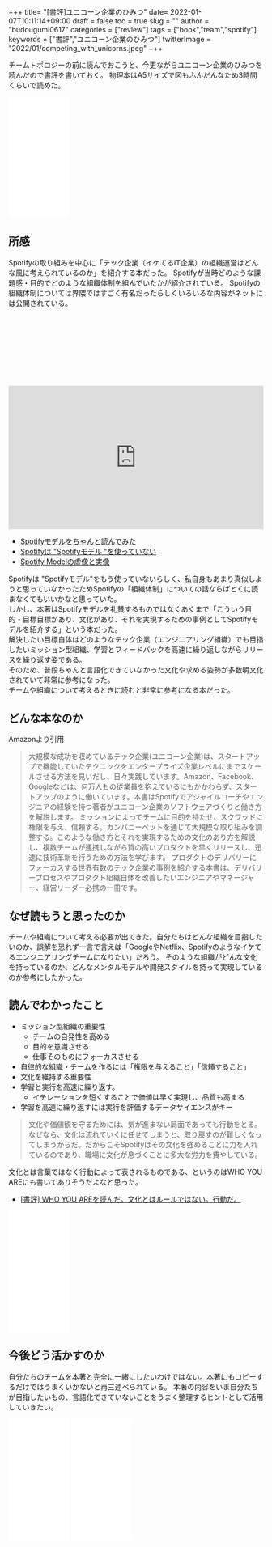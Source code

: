 +++
title= "[書評]ユニコーン企業のひみつ"
date= 2022-01-07T10:11:14+09:00
draft = false
toc = true
slug = ""
author = "budougumi0617"
categories = ["review"]
tags = ["book","team","spotify"]
keywords = ["書評","ユニコーン企業のひみつ"]
twitterImage = "2022/01/competing_with_unicorns.jpeg"
+++

チームトポロジーの前に読んでおこうと、今更ながらユニコーン企業のひみつを読んだので書評を書いておく。
物理本はA5サイズで図もふんだんなため3時間くらいで読めた。

<iframe style="width:120px;height:240px;" marginwidth="0" marginheight="0" scrolling="no" frameborder="0" src="//rcm-fe.amazon-adsystem.com/e/cm?lt1=_blank&bc1=000000&IS2=1&bg1=FFFFFF&fc1=000000&lc1=0000FF&t=github.io-22&language=ja_JP&o=9&p=8&l=as4&m=amazon&f=ifr&ref=as_ss_li_til&asins=4873119464&linkId=74019af52dbda52dab2e1064720b0b00"></iframe>
<!--more-->

## 所感
Spotifyの取り組みを中心に「テック企業（イケてるIT企業）の組織運営はどんな風に考えられているのか」を紹介する本だった。
Spotifyが当時どのような課題感・目的でどのような組織体制を組んでいたかが紹介されている。
Spotifyの組織体制については界隈ではすごく有名だったらしくいろいろな内容がネットには公開されている。

<div class="iframely-embed"><div class="iframely-responsive" style="height: 140px; padding-bottom: 0;"><a href="https://lean-trenches.com/scaling-agile-at-spotify-ja/" data-iframely-url="//cdn.iframe.ly/ctweyDf"></a></div></div><script async src="//cdn.iframe.ly/embed.js" charset="utf-8"></script>
<div style="left: 0; width: 100%; height: 0; position: relative; padding-bottom: 56.25%;"><iframe src="https://www.youtube.com/embed/Yvfz4HGtoPc?rel=0" style="top: 0; left: 0; width: 100%; height: 100%; position: absolute; border: 0;" allowfullscreen scrolling="no" allow="accelerometer; clipboard-write; encrypted-media; gyroscope; picture-in-picture;"></iframe></div>

- [Spotifyモデルをちゃんと読んでみた](https://note.com/skijima/n/n33adf130b0d7)
- [Spotifyは "Spotifyモデル "を使っていない](https://agile.quora.com/Spotify%E3%81%AF-Spotify%E3%83%A2%E3%83%87%E3%83%AB-%E3%82%92%E4%BD%BF%E3%81%A3%E3%81%A6%E3%81%84%E3%81%AA%E3%81%84)
- [Spotify Modelの虚像と実像](https://takahirofujii.dev/ja/articles/spotify-model)

Spotifyは "Spotifyモデル"をもう使っていないらしく、私自身もあまり真似しようと思っていなかったためSpotifyの「組織体制」についての話ならばとくに読まなくてもいいかなと思っていた。  
しかし、本著はSpotifyモデルを礼賛するものではなくあくまで「こういう目的・目標目標があり、文化があり、それを実現するための事例としてSpotifyモデルを紹介する」という本だった。  
解決したい目標自体はどのようなテック企業（エンジニアリング組織）でも目指したいミッション型組織、学習とフィードバックを高速に繰り返しながらリリースを繰り返す姿である。  
そのため、普段ちゃんと言語化できていなかった文化や求める姿勢が多数明文化されていて非常に参考になった。  
チームや組織について考えるときに読むと非常に参考になる本だった。

## どんな本なのか

Amazonより引用

> 大規模な成功を収めているテック企業(ユニコーン企業)は、スタートアップで機能していたテクニックをエンタープライズ企業レベルにまでスケールさせる方法を見いだし、日々実践しています。Amazon、Facebook、Googleなどは、何万人もの従業員を抱えているにもかかわらず、スタートアップのように働いています。本書はSpotifyでアジャイルコーチやエンジニアの経験を持つ著者がユニコーン企業のソフトウェアづくりと働き方を解説します。
> ミッションによってチームに目的を持たせ、スクワッドに権限を与え、信頼する。カンパニーベットを通じて大規模な取り組みを調整する。このような働き方とそれを実現するための文化のあり方を解説し、複数チームが連携しながら質の高いプロダクトを早くリリースし、迅速に技術革新を行うための方法を学びます。
プロダクトのデリバリーにフォーカスする世界有数のテック企業の事例を紹介する本書は、デリバリープロセスやプロダクト組織自体を改善したいエンジニアやマネージャー、経営リーダー必携の一冊です。


## なぜ読もうと思ったのか
チームや組織について考える必要が出てきた。自分たちはどんな組織を目指したいのか、誤解を恐れず一言で言えば「GoogleやNetflix、Spotifyのようなイケてるエンジニアリングチームになりたい」だろう。
そのような組織がどんな文化を持っているのか、どんなメンタルモデルや開発スタイルを持って実現しているのか参考にしたかった。

## 読んでわかったこと

- ミッション型組織の重要性
    - チームの自発性を高める
    - 目的を意識させる
    - 仕事そのものにフォーカスさせる
- 自律的な組織・チームを作るには「権限を与えること」「信頼すること」
- 文化を維持する重要性
- 学習と実行を高速に繰り返す。
    - イテレーションを短くすることで価値は早く実現し、品質も高まる
- 学習を高速に繰り返すには実行を評価するデータサイエンスがキー

> 文化や価値観を守るためには、気が進まない局面であっても行動をとる。なぜなら、文化は流れていくに任せてしまうと、取り戻すのが難しくなってしまうからだ。だからこそSpotifyはその文化を強めることに力を入れているのであり、職場に文化が息づくことに多大な労力を費やしている。

文化とは言葉ではなく行動によって表されるものである、というのはWHO YOU AREにも書いてありそうだよなと思った。

- [[書評] WHO YOU AREを読んだ。文化とはルールではない。行動だ。](/2021/11/28/review_who_you_are/)

<iframe style="width:120px;height:240px;" marginwidth="0" marginheight="0" scrolling="no" frameborder="0" src="//rcm-fe.amazon-adsystem.com/e/cm?lt1=_blank&bc1=000000&IS2=1&bg1=FFFFFF&fc1=000000&lc1=0000FF&t=github.io-22&language=ja_JP&o=9&p=8&l=as4&m=amazon&f=ifr&ref=as_ss_li_til&asins=B086KX8LHZ&linkId=ef9c514dfe4b5239d3b0aeb2e2f285f0"></iframe>

## 今後どう活かすのか

自分たちのチームを本著と完全に一緒にしたいわけではない。本著にもコピーするだけではうまくいかないと再三述べられている。
本著の内容をいま自分たちが目指したいもの、言語化できていないことをうまく整理するヒントとして活用していきたい。

<iframe style="width:120px;height:240px;" marginwidth="0" marginheight="0" scrolling="no" frameborder="0" src="//rcm-fe.amazon-adsystem.com/e/cm?lt1=_blank&bc1=000000&IS2=1&bg1=FFFFFF&fc1=000000&lc1=0000FF&t=github.io-22&language=ja_JP&o=9&p=8&l=as4&m=amazon&f=ifr&ref=as_ss_li_til&asins=4873119464&linkId=74019af52dbda52dab2e1064720b0b00"></iframe>
<iframe style="width:120px;height:240px;" marginwidth="0" marginheight="0" scrolling="no" frameborder="0" src="//rcm-fe.amazon-adsystem.com/e/cm?lt1=_blank&bc1=000000&IS2=1&bg1=FFFFFF&fc1=000000&lc1=0000FF&t=github.io-22&language=ja_JP&o=9&p=8&l=as4&m=amazon&f=ifr&ref=as_ss_li_til&asins=B086KX8LHZ&linkId=ef9c514dfe4b5239d3b0aeb2e2f285f0"></iframe>
